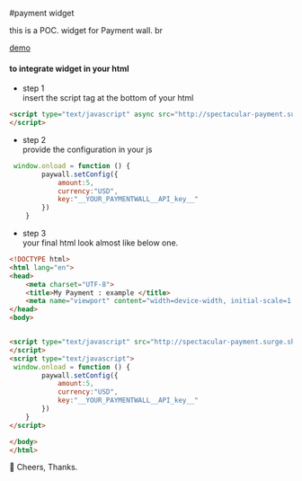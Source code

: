 #payment widget

this is a POC. widget for Payment wall.
br  

[demo](http://spectacular-payment.surge.sh/example/)


#### to integrate widget in your html

- step 1 <br/>
insert the script tag  at the bottom of your html
```html
<script type="text/javascript" async src="http://spectacular-payment.surge.sh/widget-bundle.js">
</script>
```
- step 2 <br/>
provide the configuration in your js
```javascript
 window.onload = function () {
        paywall.setConfig({
            amount:5,
            currency:"USD",
            key:"__YOUR_PAYMENTWALL__API_key__"
        })
    }
```
- step 3 <br/>
    your final html look almost like below one.
```html
<!DOCTYPE html>
<html lang="en">
<head>
    <meta charset="UTF-8">
    <title>My Payment : example </title>
    <meta name="viewport" content="width=device-width, initial-scale=1.0">
</head>
<body>


<script type="text/javascript" src="http://spectacular-payment.surge.sh/widget-bundle.js">
</script>
<script type="text/javascript">
 window.onload = function () {
        paywall.setConfig({
            amount:5,
            currency:"USD",
            key:"__YOUR_PAYMENTWALL__API_key__"
        })
    }
</script>

</body>
</html>
```


🍷 Cheers, Thanks.
